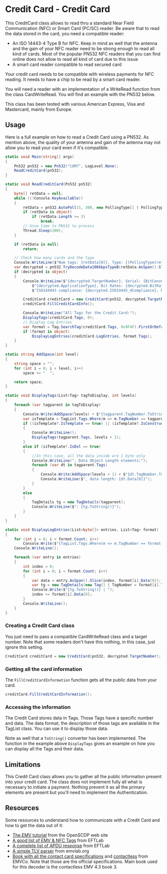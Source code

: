 # Credit Card - Credit Card

This CreditCard class allows to read thru a standard Near Field Communication (NFC) or Smart Card (PC/SC) reader. Be aware that to read the data stored in the card, you need a compatible reader:
- An ISO 14443-4 Type B for NFC. Keep in mind as well that the antenna and the gain of your NFC reader need to be strong enough to read all kind of cards. Most of the popular PN532 NFC readers that you can find online does not allow to read all kind of card due to this issue
- A smart card reader compatible to read secured card

Your credit card needs to be compatible with wireless payments for NFC reading. It needs to have a chip to be read by a smart card reader.

You will need a reader with an implementation of a WriteRead function from the class CardWriteRead. You will find an example with the PN532 below.

This class has been tested with various American Express, Visa and Mastercard, mainly from Europe. 

## Usage

Here is a full example on how to read a Credit Card using a PN532. As mention above, the quality of your antenna and gain of the antenna may not allow you to read your card even if it's compatible.

```csharp
static void Main(string[] args)
{
    Pn532 pn532 = new Pn532("COM7", LogLevel.None);
    ReadCreditCard(pn532);
}

static void ReadCreditCard(Pn532 pn532)
{
    byte[] retData = null;
    while ((!Console.KeyAvailable))
    {
        retData = pn532.AutoPoll(5, 300, new PollingType[] { PollingType.Passive106kbpsISO144443_4B });
        if (retData is object)
            if (retData.Length >= 3)
                break;
        // Give time to PN532 to process
        Thread.Sleep(200);
    }

    if (retData is null)
        return;

    // Check how many cards and the type
    Console.WriteLine($"Num tags: {retData[0]}, Type: {(PollingType)retData[1]}");
    var decrypted = pn532.TryDecodeData106kbpsTypeB(retData.AsSpan().Slice(3));
    if (decrypted is object)
    {
        Console.WriteLine($"{decrypted.TargetNumber}, Serial: {BitConverter.ToString(decrypted.NfcId)}, App Data: {BitConverter.ToString(decrypted.ApplicationData)}, " +
            $"{decrypted.ApplicationType}, Bit Rates: {decrypted.BitRates}, CID {decrypted.CidSupported}, Command: {decrypted.Command}, FWT: {decrypted.FrameWaitingTime}, " +
            $"ISO144443 compliance: {decrypted.ISO14443_4Compliance}, Max Frame size: {decrypted.MaxFrameSize}, NAD: {decrypted.NadSupported}");

        CreditCard creditCard = new CreditCard(pn532, decrypted.TargetNumber);
        creditCard.FillCreditCardInfo();

        Console.WriteLine("All Tags for the Credit Card:");
        DisplayTags(creditCard.Tags, 0);
		// Display Log Entries
        var format = Tag.SearchTag(creditCard.Tags, 0x9F4F).FirstOrDefault();
        if (format is object)
            DisplayLogEntries(creditCard.LogEntries, format.Tags);
    }
}

static string AddSpace(int level)
{
    string space = "";
    for (int i = 0; i < level; i++)
        space += "  ";

    return space;
}

static void DisplayTags(List<Tag> tagToDisplay, int levels)
{
    foreach (var tagparent in tagToDisplay)
    {
        Console.Write(AddSpace(levels) + $"{tagparent.TagNumber.ToString("X4")}-{TagList.Tags.Where(m => m.TagNumber == tagparent.TagNumber).FirstOrDefault()?.Description}");
        var isTemplate = TagList.Tags.Where(m => m.TagNumber == tagparent.TagNumber).FirstOrDefault();
        if ((isTemplate?.IsTemplate == true) || (isTemplate?.IsConstructed == true))
        {
            Console.WriteLine();
            DisplayTags(tagparent.Tags, levels + 1);
        }
        else if (isTemplate?.IsDol == true)
        {
            //In this case, all the data inside are 1 byte only
            Console.WriteLine(", Data Object Length elements:");
            foreach (var dt in tagparent.Tags)
            {
                Console.Write(AddSpace(levels + 1) + $"{dt.TagNumber.ToString("X4")}-{TagList.Tags.Where(m => m.TagNumber == dt.TagNumber).FirstOrDefault()?.Description}");
                Console.WriteLine($", data length: {dt.Data[0]}");
            }
        }
        else
        {
            TagDetails tg = new TagDetails(tagparent);
            Console.WriteLine($": {tg.ToString()}");
        }
    }
}

static void DisplayLogEntries(List<byte[]> entries, List<Tag> format)
{
    for (int i = 0; i < format.Count; i++)
        Console.Write($"{TagList.Tags.Where(m => m.TagNumber == format[i].TagNumber).FirstOrDefault()?.Description} | ");
    Console.WriteLine();

    foreach (var entry in entries)
    {
        int index = 0;
        for (int i = 0; i < format.Count; i++)
        {
            var data = entry.AsSpan().Slice(index, format[i].Data[0]);
            var tg = new TagDetails(new Tag() { TagNumber = format[i].TagNumber, Data = data.ToArray() });
            Console.Write($"{tg.ToString()} | ");
            index += format[i].Data[0];
        }
        Console.WriteLine();
    }
}
```

### Creating a Credit Card class

You just need to pass a compatible CardWriteRead class and a target number. Note that some readers don't have this nothing, in this case, just ignore this setting.

```csharp
CreditCard creditCard = new CreditCard(pn532, decrypted.TargetNumber);        
```

### Getting all the card information

The ```FillCreditCardInformation``` function gets all the public data from your card.

```csharp
creditCard.FillCreditCardInformation();
```

### Accessing the information

The Credit Card stores data in Tags. Those Tags have a specific number and data. The data format, the description of those tags are available in the TagList class. You can use it to display those data.

Note as well that a ```ToString()``` converter has been implemented. The function in the example above ```DisplayTags``` gives an example on how you can display all the Tags and their data.


## Limitations

This Credit Card class allows you to gather all the public information present into your credit card. The class does not implement fully all what is necessary to initiate a payment. Nothing prevent it as all the primary elements are present but you'll need to implement the Authentication.

## Resources

Some resources to understand how to communicate with a Credit Card and how to get the data out of it:

- [The EMV tutorial](https://www.openscdp.org/scripts/tutorial/emv/index.html) from the OpenSCDP web site
- [A good list of EMV & NFC Tags](https://www.eftlab.co.uk/knowledge-base/145-emv-nfc-tags/) from EFTLab
- [A complete list of APDU response](https://www.eftlab.co.uk/knowledge-base/complete-list-of-apdu-responses/) from EFTLab
- [A simple TLV parser](https://www.emvlab.org/tlvutils/) from emvlab.org
- [Book with all the contact card specifications](https://www.emvco.com/emv-technologies/contact/) and [contactless](https://www.emvco.com/emv-technologies/contactless/) from EMVCo. Note that those are the official specifications. Main book used for this decoder is the contactless EMV 4.3 book 3.